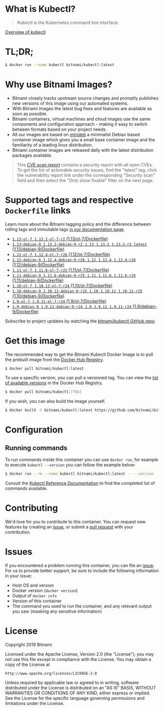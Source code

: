 
# What is Kubectl?

> Kubectl is the Kubernetes command line interface.

[Overview of kubectl](https://kubernetes.io/docs/reference/kubectl/overview/)

# TL;DR;

```bash
$ docker run --name kubectl bitnami/kubectl:latest
```

# Why use Bitnami Images?

* Bitnami closely tracks upstream source changes and promptly publishes new versions of this image using our automated systems.
* With Bitnami images the latest bug fixes and features are available as soon as possible.
* Bitnami containers, virtual machines and cloud images use the same components and configuration approach - making it easy to switch between formats based on your project needs.
* All our images are based on [minideb](https://github.com/bitnami/minideb) a minimalist Debian based container image which gives you a small base container image and the familiarity of a leading linux distribution.
* Bitnami container images are released daily with the latest distribution packages available.


> This [CVE scan report](https://quay.io/repository/bitnami/kubectl?tab=tags) contains a security report with all open CVEs. To get the list of actionable security issues, find the "latest" tag, click the vulnerability report link under the corresponding "Security scan" field and then select the "Only show fixable" filter on the next page.

# Supported tags and respective `Dockerfile` links

Learn more about the Bitnami tagging policy and the difference between rolling tags and immutable tags [in our documentation page](https://docs.bitnami.com/containers/how-to/understand-rolling-tags-containers/).


* [`1.13-ol-7`, `1.13.2-ol-7-r2` (1.13/ol-7/Dockerfile)](https://github.com/bitnami/bitnami-docker-kubectl/blob/1.13.2-ol-7-r2/1.13/ol-7/Dockerfile)
* [`1.13-debian-9`, `1.13.2-debian-9-r2`, `1.13`, `1.13.2`, `1.13.2-r2`, `latest` (1.13/debian-9/Dockerfile)](https://github.com/bitnami/bitnami-docker-kubectl/blob/1.13.2-debian-9-r2/1.13/debian-9/Dockerfile)
* [`1.12-ol-7`, `1.12.4-ol-7-r26` (1.12/ol-7/Dockerfile)](https://github.com/bitnami/bitnami-docker-kubectl/blob/1.12.4-ol-7-r26/1.12/ol-7/Dockerfile)
* [`1.12-debian-9`, `1.12.4-debian-9-r26`, `1.12`, `1.12.4`, `1.12.4-r26` (1.12/debian-9/Dockerfile)](https://github.com/bitnami/bitnami-docker-kubectl/blob/1.12.4-debian-9-r26/1.12/debian-9/Dockerfile)
* [`1.11-ol-7`, `1.11.6-ol-7-r25` (1.11/ol-7/Dockerfile)](https://github.com/bitnami/bitnami-docker-kubectl/blob/1.11.6-ol-7-r25/1.11/ol-7/Dockerfile)
* [`1.11-debian-9`, `1.11.6-debian-9-r25`, `1.11`, `1.11.6`, `1.11.6-r25` (1.11/debian-9/Dockerfile)](https://github.com/bitnami/bitnami-docker-kubectl/blob/1.11.6-debian-9-r25/1.11/debian-9/Dockerfile)
* [`1.10-ol-7`, `1.10.12-ol-7-r24` (1.10/ol-7/Dockerfile)](https://github.com/bitnami/bitnami-docker-kubectl/blob/1.10.12-ol-7-r24/1.10/ol-7/Dockerfile)
* [`1.10-debian-9`, `1.10.12-debian-9-r25`, `1.10`, `1.10.12`, `1.10.12-r25` (1.10/debian-9/Dockerfile)](https://github.com/bitnami/bitnami-docker-kubectl/blob/1.10.12-debian-9-r25/1.10/debian-9/Dockerfile)
* [`1.9-ol-7`, `1.9.11-ol-7-r24` (1.9/ol-7/Dockerfile)](https://github.com/bitnami/bitnami-docker-kubectl/blob/1.9.11-ol-7-r24/1.9/ol-7/Dockerfile)
* [`1.9-debian-9`, `1.9.11-debian-9-r24`, `1.9`, `1.9.11`, `1.9.11-r24` (1.9/debian-9/Dockerfile)](https://github.com/bitnami/bitnami-docker-kubectl/blob/1.9.11-debian-9-r24/1.9/debian-9/Dockerfile)

Subscribe to project updates by watching the [bitnami/kubectl GitHub repo](https://github.com/bitnami/bitnami-docker-kubectl).

# Get this image

The recommended way to get the Bitnami Kubectl Docker Image is to pull the prebuilt image from the [Docker Hub Registry](https://hub.docker.com/r/bitnami/kubectl).

```bash
$ docker pull bitnami/kubectl:latest
```

To use a specific version, you can pull a versioned tag. You can view the [list of available versions](https://hub.docker.com/r/bitnami/kubectl/tags/) in the Docker Hub Registry.

```bash
$ docker pull bitnami/kubectl:[TAG]
```

If you wish, you can also build the image yourself.

```bash
$ docker build -t bitnami/kubectl:latest https://github.com/bitnami/bitnami-docker-kubectl.git
```

# Configuration

## Running commands

To run commands inside this container you can use `docker run`, for example to execute `kubectl --version` you can follow the example below:

```bash
$ docker run --rm --name kubectl bitnami/kubectl:latest -- --version
```

Consult the [Kubectl Reference Documentation](https://kubernetes.io/docs/reference/generated/kubectl/kubectl-commands) to find the completed list of commands available.

# Contributing

We'd love for you to contribute to this container. You can request new features by creating an [issue](https://github.com/bitnami/bitnami-docker-kubectl/issues), or submit a [pull request](https://github.com/bitnami/bitnami-docker-kubectl/pulls) with your contribution.

# Issues

If you encountered a problem running this container, you can file an [issue](https://github.com/bitnami/bitnami-docker-kubectl/issues). For us to provide better support, be sure to include the following information in your issue:

- Host OS and version
- Docker version (`docker version`)
- Output of `docker info`
- Version of this container
- The command you used to run the container, and any relevant output you saw (masking any sensitive information)

# License

Copyright 2019 Bitnami

Licensed under the Apache License, Version 2.0 (the "License");
you may not use this file except in compliance with the License.
You may obtain a copy of the License at

    http://www.apache.org/licenses/LICENSE-2.0

Unless required by applicable law or agreed to in writing, software
distributed under the License is distributed on an "AS IS" BASIS,
WITHOUT WARRANTIES OR CONDITIONS OF ANY KIND, either express or implied.
See the License for the specific language governing permissions and
limitations under the License.
